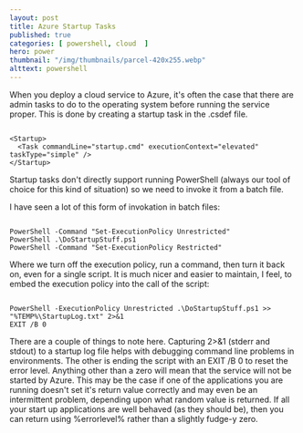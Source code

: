 ```yaml
---
layout: post
title: Azure Startup Tasks
published: true
categories: [ powershell, cloud  ]
hero: power
thumbnail: "/img/thumbnails/parcel-420x255.webp"
alttext: powershell
---
```


When you deploy a cloud service to Azure, it's often the case that there are admin tasks to do to
the operating system before running the service proper. This is done by creating a
startup task in the .csdef file.

~~~

<Startup>
  <Task commandLine="startup.cmd" executionContext="elevated" taskType="simple" />
</Startup>

~~~

Startup tasks don't directly support running PowerShell (always our tool of choice for this kind of
situation) so we need to invoke it from a batch file.

I have seen a lot of this form of invokation in batch files:

~~~

PowerShell -Command "Set-ExecutionPolicy Unrestricted"
PowerShell .\DoStartupStuff.ps1
PowerShell -Command "Set-ExecutionPolicy Restricted"

~~~

Where we turn off the execution policy, run a command, then turn it back on, even for
a single script. It is much nicer and easier to maintain, I feel, to embed the execution policy
into the call of the script:

~~~

PowerShell -ExecutionPolicy Unrestricted .\DoStartupStuff.ps1 >> "%TEMP%\StartupLog.txt" 2>&1
EXIT /B 0

~~~

There are a couple of things to note here. Capturing 2>&1 (stderr and stdout) to a startup log file helps
with debugging command line problems in environments. The other is ending the script with an EXIT /B 0 to
reset the error level. Anything other than a zero will mean that the service will not be started by
Azure. This may be the case if one of the applications you are running doesn't set it's return value correctly
and may even be an intermittent problem, depending upon what random value is returned. If all your start up
applications are well behaved (as they should be), then you can return using %errorlevel% rather than a slightly
fudge-y zero.
